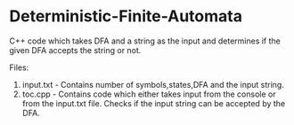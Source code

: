 # Deterministic-Finite-Automata
C++ code which takes DFA and a string as the input and determines if the given DFA accepts the string or not.

Files:

1.  input.txt - Contains number of symbols,states,DFA and the input string.
2.  toc.cpp - Contains code which either takes input from the console or from the input.txt file. Checks if the input string can be accepted by the DFA.
 
